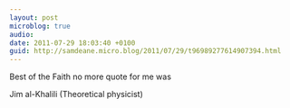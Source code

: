 ```yaml
---
layout: post
microblog: true
audio: 
date: 2011-07-29 18:03:40 +0100
guid: http://samdeane.micro.blog/2011/07/29/t96989277614907394.html
---
```

Best of the Faith no more quote for me was 

Jim al-Khalili 
(Theoretical physicist)
